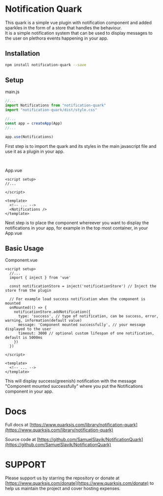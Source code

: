# Notification Quark

This quark is a simple vue plugin with notification component and added sparkles in the form of a store 
that handles the behaviour. <br/> It is a simple notification system that can be used
to display messages to the user on plethora events happening in your app.

## Installation

```sh
npm install notification-quark --save
```

## Setup
main.js
```js
//...
import Notifications from "notification-quark"
import "notification-quark/dist/style.css"

//...
const app = createApp(App)
//...

app.use(Notifications)
```
First step is to import the quark and its styles in the main javascript file
and use it as a plugin in your app.

<br/>


App.vue
```vue
<script setup>
//...

</script>

<template>
  <!-- ... -->
  <Notifications />
</template>
```
Next step is to place the component whereever you want to display the
notifications in your app, for example in the top most container, in your App.vue

## Basic Usage

Component.vue
```vue
<script setup>
  //...
  import { inject } from 'vue'
  
  const notificationStore = inject('notificationStore') // Inject the store from the plugin

  // For example load success notification when the component is mounted
  onMounted(() => {
    notificationStore.addNotification({
      type: 'success', // type of notification, can be success, error, warning, information(default value)
      message: 'Component mounted successfully', // your message displayed to the user
      timeout: 3000 // optional custom lifespan of one notification, default is 5000ms
    })
  })
  
</script>

<template>
  <!-- ... -->
</template>
```
This will display success(greenish) notification with the message "Component mounted successfully" 
where you put the Notifications component in your app.

# Docs
Full docs at [https://www.quarksjs.com/library/notification-quark](https://www.quarksjs.com/library/notification-quark)

Source code at [https://github.com/SamuelSlavik/NotificationQuark](https://github.com/SamuelSlavik/NotificationQuark)

# SUPPORT
Please support us by starring the repository or donate at [https://www.quarksjs.com/donate](https://www.quarksjs.com/donate) to help us maintain the project and cover hosting expenses.



